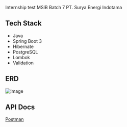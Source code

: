 

Internship test MSIB Batch 7 PT. Surya Energi Indotama

## Tech Stack
- Java
- Spring Boot 3
- Hibernate
- PostgreSQL
- Lombok
- Validation

## ERD
![image](https://github.com/user-attachments/assets/51effce1-c775-440c-9448-4bbd4068d936)

## API Docs
[Postman](https://documenter.getpostman.com/view/25395847/2sA3s9CoKs)
